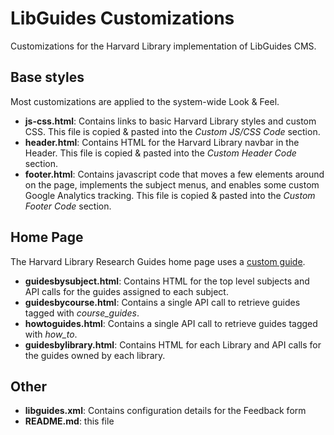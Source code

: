 LibGuides Customizations
========================

Customizations for the Harvard Library implementation of LibGuides CMS. 

Base styles
-----------

Most customizations are applied to the system-wide Look & Feel. 

- **js-css.html**: Contains links to basic Harvard Library styles and custom CSS. This file is copied & pasted into the *Custom JS/CSS Code* section. 
- **header.html**: Contains HTML for the Harvard Library navbar in the Header. This file is copied & pasted into the *Custom Header Code* section.
- **footer.html**: Contains javascript code that moves a few elements around on the page, implements the subject menus, and enables some custom Google Analytics tracking. This file is copied & pasted into the *Custom Footer Code* section. 

Home Page
---------

The Harvard Library Research Guides home page uses a [custom guide](http://guides.library.harvard.edu/aecontent.php?pid=488882&sid=4009347). 

- **guidesbysubject.html**: Contains HTML for the top level subjects and API calls for the guides assigned to each subject.
- **guidesbycourse.html**: Contains a single API call to retrieve guides tagged with *course_guides*. 	
- **howtoguides.html**: Contains a single API call to retrieve guides tagged with *how_to*.
- **guidesbylibrary.html**: Contains HTML for each Library and API calls for the guides owned by each library. 

Other
-----

- **libguides.xml**: Contains configuration details for the Feedback form
- **README.md**: this file
